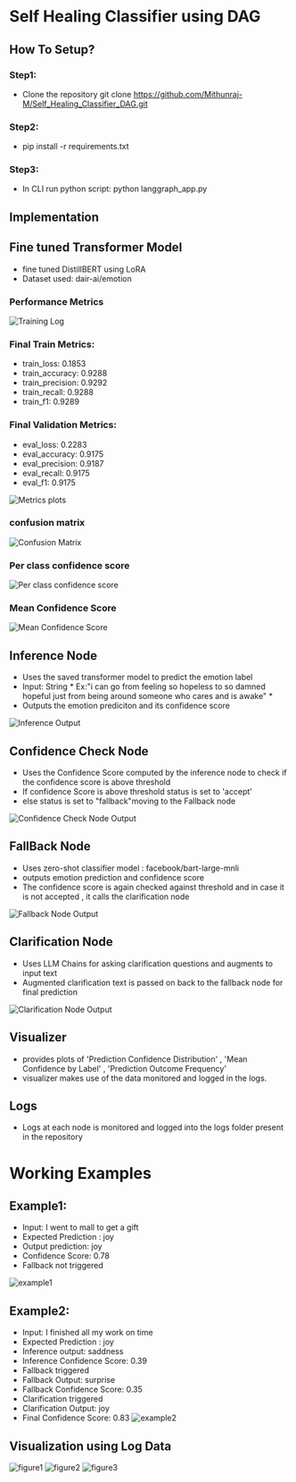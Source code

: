 # Self Healing Classifier using DAG

## How To Setup?
### Step1: 
- Clone the repository git clone https://github.com/Mithunraj-M/Self_Healing_Classifier_DAG.git

### Step2: 
- pip install -r requirements.txt

### Step3:
- In CLI run python script: python langgraph_app.py

## Implementation
## Fine tuned Transformer Model
- fine tuned DistillBERT using LoRA 
- Dataset used: dair-ai/emotion

### Performance Metrics

![Training Log](imgs/epochs.png)

### Final Train Metrics:
- train_loss: 0.1853
- train_accuracy: 0.9288
- train_precision: 0.9292
- train_recall: 0.9288
- train_f1: 0.9289

### Final Validation Metrics:
- eval_loss: 0.2283
- eval_accuracy: 0.9175
- eval_precision: 0.9187
- eval_recall: 0.9175
- eval_f1: 0.9175

![Metrics plots](imgs/output.png)

### confusion matrix
![Confusion Matrix](imgs/cm.png)

### Per class confidence score
![Per class confidence score](imgs/pcp.png)

### Mean Confidence Score
![Mean Confidence Score](imgs/mcp.png)



## Inference Node

- Uses the saved transformer model to predict the emotion label
- Input: String 
       * Ex:"i can go from feeling so hopeless to so damned hopeful just from being around someone who cares and is awake" *
- Outputs the emotion prediciton and its confidence score

![Inference Output](imgs/Inference_output.png)
## Confidence Check Node

- Uses the Confidence Score computed by the inference node to check if the confidence score is above threshold
- If confidence Score is above threshold status is set to 'accept'
- else status is set to "fallback"moving to the Fallback node

![Confidence Check Node Output](imgs/Confidenc_output.png)

## FallBack Node

- Uses zero-shot classifier model : facebook/bart-large-mnli
- outputs emotion prediction and confidence score
- The confidence score is again checked against threshold and in case it is not accepted , it calls the clarification node

![Fallback Node Output](imgs/Fallback_output.png)

## Clarification Node

- Uses LLM Chains for asking clarification questions and augments to input text
- Augmented clarification text is passed on back to the fallback node for final prediction

![Clarification Node Output](imgs/clarification_output.png)

## Visualizer 

- provides plots of 'Prediction Confidence Distribution' , 'Mean Confidence by Label' , 'Prediction Outcome Frequency'
- visualizer makes use of the data monitored and logged in the logs.

## Logs

- Logs at each node is monitored and logged into the logs folder present in the repository

# Working Examples
## Example1: 
- Input: I went to mall to get a gift 
- Expected Prediction : joy
- Output prediction: joy
- Confidence Score: 0.78
- Fallback not triggered

![example1](imgs/ex_1.png)

## Example2:
- Input: I finished all my work on time
- Expected Prediction : joy
- Inference output: saddness
- Inference Confidence Score: 0.39
- Fallback triggered
- Fallback Output: surprise
- Fallback Confidence Score: 0.35
- Clarification triggered
- Clarification Output: joy
- Final Confidence Score: 0.83
![example2](imgs/ex_2.png)

## Visualization using Log Data

![figure1](imgs/Figure_1.png) ![figure2](imgs/Figure_2.png) ![figure3](imgs/Figure_3.png)